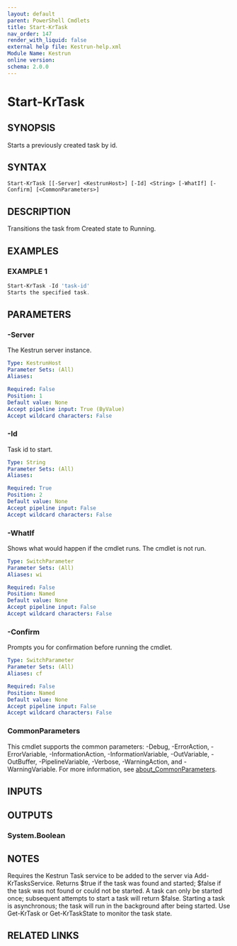 ```yaml
---
layout: default
parent: PowerShell Cmdlets
title: Start-KrTask
nav_order: 147
render_with_liquid: false
external help file: Kestrun-help.xml
Module Name: Kestrun
online version:
schema: 2.0.0
---
```


# Start-KrTask

## SYNOPSIS
Starts a previously created task by id.

## SYNTAX

```
Start-KrTask [[-Server] <KestrunHost>] [-Id] <String> [-WhatIf] [-Confirm] [<CommonParameters>]
```

## DESCRIPTION
Transitions the task from Created state to Running.

## EXAMPLES

### EXAMPLE 1
```powershell
Start-KrTask -Id 'task-id'
Starts the specified task.
```

## PARAMETERS

### -Server
The Kestrun server instance.

```yaml
Type: KestrunHost
Parameter Sets: (All)
Aliases:

Required: False
Position: 1
Default value: None
Accept pipeline input: True (ByValue)
Accept wildcard characters: False
```

### -Id
Task id to start.

```yaml
Type: String
Parameter Sets: (All)
Aliases:

Required: True
Position: 2
Default value: None
Accept pipeline input: False
Accept wildcard characters: False
```

### -WhatIf
Shows what would happen if the cmdlet runs.
The cmdlet is not run.

```yaml
Type: SwitchParameter
Parameter Sets: (All)
Aliases: wi

Required: False
Position: Named
Default value: None
Accept pipeline input: False
Accept wildcard characters: False
```

### -Confirm
Prompts you for confirmation before running the cmdlet.

```yaml
Type: SwitchParameter
Parameter Sets: (All)
Aliases: cf

Required: False
Position: Named
Default value: None
Accept pipeline input: False
Accept wildcard characters: False
```

### CommonParameters
This cmdlet supports the common parameters: -Debug, -ErrorAction, -ErrorVariable, -InformationAction, -InformationVariable, -OutVariable, -OutBuffer, -PipelineVariable, -Verbose, -WarningAction, and -WarningVariable. For more information, see [about_CommonParameters](http://go.microsoft.com/fwlink/?LinkID=113216).

## INPUTS

## OUTPUTS

### System.Boolean
## NOTES
Requires the Kestrun Task service to be added to the server via Add-KrTasksService.
Returns $true if the task was found and started; $false if the task was not found or could not be started.
A task can only be started once; subsequent attempts to start a task will return $false.
Starting a task is asynchronous; the task will run in the background after being started.
Use Get-KrTask or Get-KrTaskState to monitor the task state.

## RELATED LINKS
